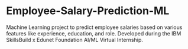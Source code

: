# Employee-Salary-Prediction-ML
Machine Learning project to predict employee salaries based on various features like experience, education, and role. Developed during the IBM SkillsBuild x Edunet Foundation AI/ML Virtual Internship.
